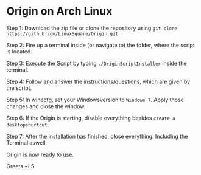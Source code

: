# Origin on Arch Linux

Step 1: Download the zip file or clone the repository using ``` git clone https://github.com/LinuxSquare/Origin.git ```

Step 2: Fire up a terminal inside (or navigate to) the folder, where the script is located.

Step 3: Execute the Script by typing ``` ./OriginScriptInstaller ``` inside the terminal.

Step 4: Follow and answer the instructions/questions, which are given by the script.

Step 5: In winecfg, set your Windowsversion to ```Windows 7```. Apply those changes and close the window.

Step 6: If the Origin is starting, disable everything besides ```create a desktopshurtcut```.

Step 7: After the installation has finished, close everything. Including the Terminal aswell.

Origin is now ready to use.

Greets
~LS
